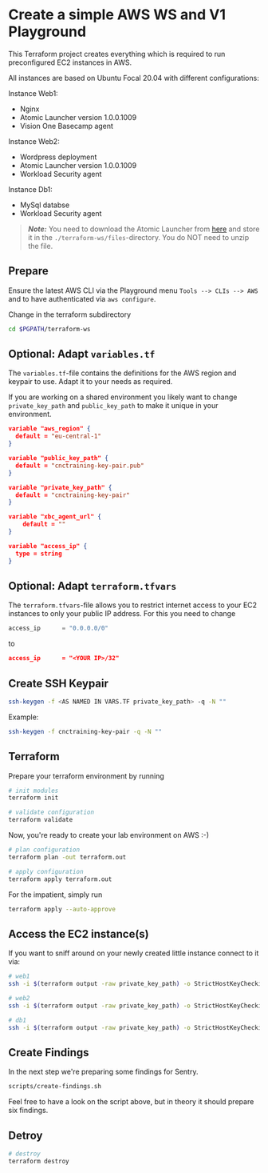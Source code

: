 # Create a simple AWS WS and V1 Playground

This Terraform project creates everything which is required to run preconfigured EC2 instances in AWS.

All instances are based on Ubuntu Focal 20.04 with different configurations:

Instance Web1:

- Nginx
- Atomic Launcher version 1.0.0.1009
- Vision One Basecamp agent

Instance Web2:

- Wordpress deployment
- Atomic Launcher version 1.0.0.1009
- Workload Security agent

Instance Db1:

- MySql databse
- Workload Security agent

> ***Note:*** You need to download the Atomic Launcher from [here](https://powerbox-jarvis-file.trendmicro-cloud.com/SFDC/DownloadFile_iv_jarvis.php?Query=qFFk%2B1MYPMLKEci1xi14KCgv1vM3eXaXOauUOhpMNNvwnxQddJMSFOHKNsbQ9F2LoIFZHLssJibE2BTXUIDXKiZQF0H4L%2FTjVNji9DGALMQk0P9PFprMO2gOpJgGjlRqIIbkBV3SGTjY4DJVqGqoEQ%3D%3D&iv=ZDSEnjIt0ZefLf74) and store it in the `./terraform-ws/files`-directory. You do NOT need to unzip the file.

## Prepare

Ensure the latest AWS CLI via the Playground menu `Tools --> CLIs --> AWS` and to have authenticated via `aws configure`.

Change in the terraform subdirectory

```sh
cd $PGPATH/terraform-ws
```

## Optional: Adapt `variables.tf`

The `variables.tf`-file contains the definitions for the AWS region and keypair to use. Adapt it to your needs as required.

If you are working on a shared environment you likely want to change `private_key_path` and `public_key_path` to make it unique in your environment.

```json
variable "aws_region" {
  default = "eu-central-1"
}

variable "public_key_path" {
  default = "cnctraining-key-pair.pub"
}

variable "private_key_path" {
  default = "cnctraining-key-pair"
}

variable "xbc_agent_url" {
    default = ""
}

variable "access_ip" {
  type = string
}
```

## Optional: Adapt `terraform.tfvars`

The `terraform.tfvars`-file allows you to restrict internet access to your EC2 instances to only your public IP address. For this you need to change

```tf
access_ip      = "0.0.0.0/0"
```

to 

```json
access_ip      = "<YOUR IP>/32"
```

## Create SSH Keypair

```sh
ssh-keygen -f <AS NAMED IN VARS.TF private_key_path> -q -N ""
```

Example:

```sh
ssh-keygen -f cnctraining-key-pair -q -N ""
```

## Terraform

Prepare your terraform environment by running

```sh
# init modules
terraform init

# validate configuration
terraform validate
```

Now, you're ready to create your lab environment on AWS :-)

```sh
# plan configuration
terraform plan -out terraform.out

# apply configuration
terraform apply terraform.out
```

For the impatient, simply run

```sh
terraform apply --auto-approve
```

## Access the EC2 instance(s)

If you want to sniff around on your newly created little instance connect to it via:

```sh
# web1
ssh -i $(terraform output -raw private_key_path) -o StrictHostKeyChecking=no ubuntu@$(terraform output -raw public_instance_ip_web1)

# web2
ssh -i $(terraform output -raw private_key_path) -o StrictHostKeyChecking=no ubuntu@$(terraform output -raw public_instance_ip_web2)

# db1
ssh -i $(terraform output -raw private_key_path) -o StrictHostKeyChecking=no ubuntu@$(terraform output -raw public_instance_ip_db1)
```

## Create Findings

In the next step we're preparing some findings for Sentry.

```sh
scripts/create-findings.sh
```

Feel free to have a look on the script above, but in theory it should prepare six findings.

## Detroy

```sh
# destroy
terraform destroy
```
